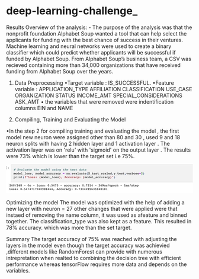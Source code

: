 # deep-learning-challenge_

Results Overview of the analysis: - The purpose of the analysis was that the nonprofit foundation Alphabet Soup wanted a tool that can help select the applicants for funding with the best chance of success in their ventures. Machine learning and neural networks were used to create a binary classifier which could predict whether applicants will be successful if funded by Alphabet Soup. From Alphabet Soup’s business team, a CSV was recieved containing more than 34,000 organizations that have received funding from Alphabet Soup over the years.

1. Data Preprocessing •Target variable : IS_SUCCESSFUL. •Feature variable : APPLICATION_TYPE AFFILIATION CLASSIFICATION USE_CASE ORGANIZATION STATUS INCOME_AMT SPECIAL_CONSIDERATIONS ASK_AMT • the variables that were removed were indentification columns EIN and NAME

2. Compiling, Training and Evaluating the Model

•In the step 2 for compiling training and evaluating the model , the first model new neuron were assigned other than 80 and 30 , used 9 and 18 neuron splits with having 2 hidden layer and 1 activation layer . The activation layer was on 'relu' with 'sigmoid' on the output layer . The results were 73% which is lower than the target set i.e 75%.

![Alt text](https://github.com/Janicesara/deep-learning-challenge_/blob/main/AlphabetSoupCharity.jpeg)

Optimizing the model The model was optimized with the help of adding a new layer with neuron = 27 other changes that were applied were that instaed of removing the name column, it was used as afeature and binned together. The classification_type was also kept as a feature. This resulted in 78% accuracy. which was more than the set target.

Summary The target accuracy of 75% was reached with adjusting the layers in the model even though the target accuracy was achievied ,different models like RandomForest can provide with numerous intrepretation when realted to combining the decision tree with efficient performance whereas tensorFlow requires more data and depends on the variables.
